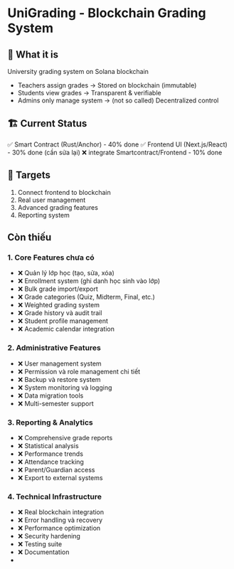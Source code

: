 # UniGrading - Blockchain Grading System

## 🎯 What it is
University grading system on Solana blockchain
- Teachers assign grades → Stored on blockchain (immutable)
- Students view grades → Transparent & verifiable
- Admins only manage system → (not so called) Decentralized control 

## 🏗️ Current Status
✅ Smart Contract (Rust/Anchor) - 40% done
✅ Frontend UI (Next.js/React) - 30% done (cần sửa lại)
❌ integrate Smartcontract/Frontend - 10% done 

## 🚀 Targets
1. Connect frontend to blockchain
2. Real user management
3. Advanced grading features
4. Reporting system

## Còn thiếu

### **1. Core Features chưa có**

- ❌ Quản lý lớp học (tạo, sửa, xóa)
- ❌ Enrollment system (ghi danh học sinh vào lớp)
- ❌ Bulk grade import/export
- ❌ Grade categories (Quiz, Midterm, Final, etc.)
- ❌ Weighted grading system
- ❌ Grade history và audit trail
- ❌ Student profile management
- ❌ Academic calendar integration

### **2. Administrative Features**

- ❌ User management system
- ❌ Permission và role management chi tiết
- ❌ Backup và restore system
- ❌ System monitoring và logging
- ❌ Data migration tools
- ❌ Multi-semester support

### **3. Reporting & Analytics**

- ❌ Comprehensive grade reports
- ❌ Statistical analysis
- ❌ Performance trends
- ❌ Attendance tracking
- ❌ Parent/Guardian access
- ❌ Export to external systems

### **4. Technical Infrastructure**

- ❌ Real blockchain integration
- ❌ Error handling và recovery
- ❌ Performance optimization
- ❌ Security hardening
- ❌ Testing suite
- ❌ Documentation
- 
